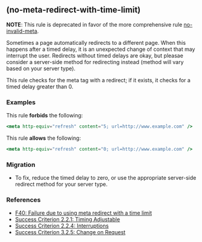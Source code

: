 ## (no-meta-redirect-with-time-limit)

**NOTE**: This rule is deprecated in favor of the more comprehensive rule [no-invalid-meta](./no-invalid-meta.md).

Sometimes a page automatically redirects to a different page. When this happens after a timed delay, it is an unexpected change of context that may interrupt the user. Redirects without timed delays are okay, but pleasae consider a server-side method for redirecting instead (method will vary based on your server type).

This rule checks for the meta tag with a redirect; if it exists, it checks for a timed delay greater than 0.

### Examples

This rule **forbids** the following:

```hbs
<meta http-equiv="refresh" content="5; url=http://www.example.com" />
```

This rule **allows** the following:

```hbs
<meta http-equiv="refresh" content="0; url=http://www.example.com" />
```

### Migration

* To fix, reduce the timed delay to zero, or use the appropriate server-side redirect method for your server type.

### References

* [F40: Failure due to using meta redirect with a time limit](https://www.w3.org/WAI/WCAG21/Techniques/failures/F40)
* [Success Criterion 2.2.1: Timing Adjustable](https://www.w3.org/WAI/WCAG21/Understanding/timing-adjustable)
* [Success Criterion 2.2.4: Interruptions](https://www.w3.org/WAI/WCAG21/Understanding/interruptions)
* [Success Criterion 3.2.5: Change on Request](https://www.w3.org/WAI/WCAG21/Understanding/change-on-request)